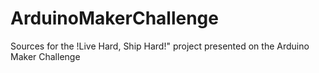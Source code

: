 # ArduinoMakerChallenge
Sources for the !Live Hard, Ship Hard!" project presented on the Arduino Maker Challenge
